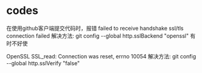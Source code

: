 # codes

在使用github客户端提交代码时，报错
failed to receive handshake ssl/tls connection failed
解决方法:
         git config --global http.sslBackend "openssl"
有时不好使

OpenSSL SSL_read: Connection was reset, errno 10054
解决方法:
git config --global http.sslVerify "false"


